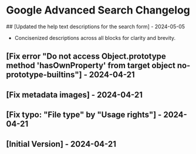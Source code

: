 # Google Advanced Search Changelog

## [Updated the help text descriptions for the search form] - 2024-05-05

- Concisenized descriptions across all blocks for clarity and brevity.

## [Fix error "Do not access Object.prototype method 'hasOwnProperty' from target object no-prototype-builtins"] - 2024-04-21

## [Fix metadata images] - 2024-04-21

## [Fix typo: "File type" by "Usage rights"] - 2024-04-21

## [Initial Version] - 2024-04-21
